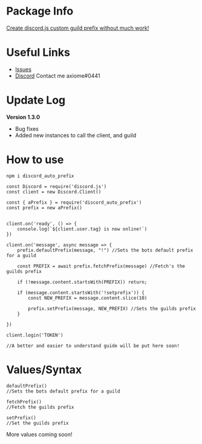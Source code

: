 # Package Info

[Create discord.js custom guild prefix without much work!](https://www.npmjs.com/package/discord_auto_prefix)

# Useful Links

- [Issues](https://github.com/TheAxiome/discord_auto_prefix/issues)
- [Discord](https://discord.gg/ZbKVPY5) Contact me axiome#0441

# Update Log

**Version 1.3.0**
- Bug fixes
- Added new instances to call the client, and guild

# How to use

`npm i discord_auto_prefix`

```
const Discord = require('discord.js')
const client = new Discord.Client()

const { aPrefix } = require('discord_auto_prefix')
const prefix = new aPrefix()


client.on('ready', () => {
    console.log(`${client.user.tag} is now online!`)
})

client.on('message', async message => {
    prefix.defaultPrefix(message, "!") //Sets the bots default prefix for a guild

    const PREFIX = await prefix.fetchPrefix(message) //Fetch's the guilds prefix

    if (!message.content.startsWith(PREFIX)) return;

    if (message.content.startsWith('!setprefix')) {
        const NEW_PREFIX = message.content.slice(10)

        prefix.setPrefix(message, NEW_PREFIX) //Sets the guilds prefix
    }

})

client.login('TOKEN')

//A better and easier to understand guide will be put here soon!
```

# Values/Syntax

```
defaultPrefix() 
//Sets the bots default prefix for a guild
```

```
fetchPrefix()
//Fetch the guilds prefix
```

```
setPrefix()
//Set the guilds prefix
```

More values coming soon!

